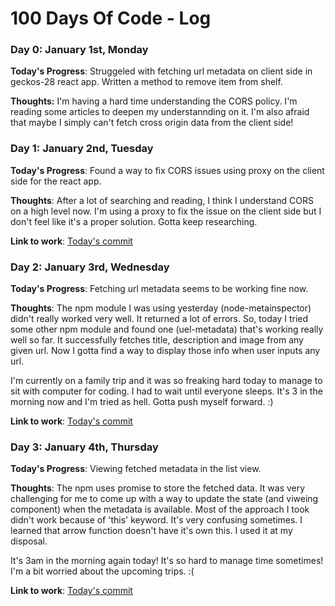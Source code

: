 # 100 Days Of Code - Log

### Day 0: January 1st, Monday

**Today's Progress**: Struggeled with fetching url metadata on client side in geckos-28 react app. Written a method to remove item from shelf.

**Thoughts:** I'm having a hard time understanding the CORS policy. I'm reading some articles to deepen my understannding on it. I'm also afraid that maybe I simply can't fetch cross origin data from the client side!


### Day 1: January 2nd, Tuesday

**Today's Progress**: Found a way to fix CORS issues using proxy on the client side for the react app.  

**Thoughts**: After a lot of searching and reading, I think I understand CORS on a high level now. I'm using a proxy to fix the issue on the client side but I don't feel like it's a proper solution. Gotta keep researching.

**Link to work**: [Today's commit](https://github.com/faahim/geckos-28/commit/8a485894081549d70b04d18e573fcd9513ed59d2)

### Day 2: January 3rd, Wednesday

**Today's Progress**: Fetching url metadata seems to be working fine now. 

**Thoughts**: The npm module I was using yesterday (node-metainspector) didn't really worked very well. It returned a lot of errors. So, today I tried some other npm module and found one (uel-metadata) that's working really well so far. It successfully fetches title, description and image from any given url. Now I gotta find a way to display those info when user inputs any url.

I'm currently on a family trip and it was so freaking hard today to manage to sit with computer for coding. I had to wait until everyone sleeps. It's 3 in the morning now and I'm tried as hell. Gotta push myself forward. :)

**Link to work**: [Today's commit](https://github.com/faahim/geckos-28/commit/6475537054cedc54ec2a589c7e8f3bb43cc1ab38)

### Day 3: January 4th, Thursday

**Today's Progress**: Viewing fetched metadata in the list view. 

**Thoughts**: The npm uses promise to store the fetched data. It was very challenging for me to come up with a way to update the state (and viweing component) when the metadata is available. Most of the approach I took didn't work because of 'this' keyword. It's very confusing sometimes. I learned that arrow function doesn't have it's own this. I used it at my disposal.

It's 3am in the morning again today! It's so hard to manage time sometimes! I'm a bit worried about the upcoming trips. :(

**Link to work**: [Today's commit](https://github.com/faahim/geckos-28/commit/11e27772732d1eab3b569d9afbf1e2af3b317046)
